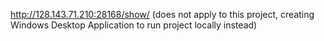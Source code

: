 http://128.143.71.210:28168/show/
(does not apply to this project, creating Windows Desktop Application to run project locally instead)
